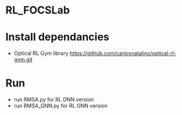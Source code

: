 # RL_FOCSLab
# Install dependancies
* Optical RL Gym library https://github.com/carlosnatalino/optical-rl-gym.git

# Run
* run RMSA.py for RL DNN version
* run RMSA_GNN.py for RL GNN version
